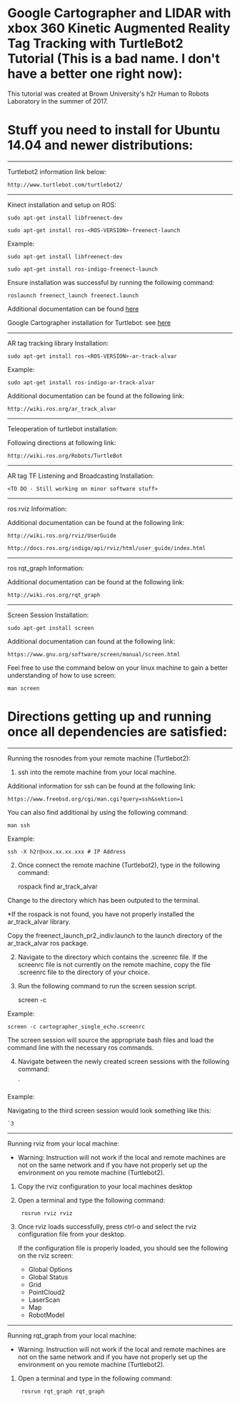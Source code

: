 # Google Cartographer and LIDAR with xbox 360 Kinetic Augmented Reality Tag Tracking with TurtleBot2 Tutorial (This is a bad name. I don't have a better one right now):

This tutorial was created at Brown University's h2r Human to Robots Laboratory in the summer of 2017.


# Stuff you need to install for Ubuntu 14.04 and newer distributions:

------------------------------------
Turtlebot2 information link below:

    http://www.turtlebot.com/turtlebot2/

-------------------------------------
Kinect installation and setup on ROS:

    sudo apt-get install libfreenect-dev

    sudo apt-get install ros-<ROS-VERSION>-freenect-launch

Example:

    sudo apt-get install libfreenect-dev

    sudo apt-get install ros-indigo-freenect-launch
    
Ensure installation was successful by running the following command:

    roslaunch freenect_launch freenect.launch
    
    
Additional documentation can be found [here](http://wiki.ros.org/freenect_launch)

Google Cartographer installation for Turtlebot: see [here](https://google-cartographer-ros-for-turtlebots.readthedocs.io/en/latest/)

-------------------------------------
AR tag tracking library Installation:

    sudo apt-get install ros-<ROS-VERSION>-ar-track-alvar
   
Example:
    
    sudo apt-get install ros-indigo-ar-track-alvar
    

Additional documentation can be found at the following link:

    http://wiki.ros.org/ar_track_alvar
    
-------------------------------------
Teleoperation of turtlebot installation:

Following directions at following link: 
    
    http://wiki.ros.org/Robots/TurtleBot
    
-------------------------------------
AR tag TF Listening and Broadcasting Installation:

    <TO DO - Still working on minor software stuff>
        
-------------------------------------
ros rviz Information:

Additional documentation can be found at the following link:

    http://wiki.ros.org/rviz/UserGuide

    http://docs.ros.org/indigo/api/rviz/html/user_guide/index.html   
    
-------------------------------------
ros rqt_graph Information:
    
Additional documentation can be found at the following link:

    http://wiki.ros.org/rqt_graph
    
    
-------------------------------------
Screen Session Installation:

    sudo apt-get install screen
    
Additional documentation can found at the following link:

    https://www.gnu.org/software/screen/manual/screen.html
  
Feel free to use the command below on your linux machine to gain a better understanding of how to use screen:

    man screen

# Directions getting up and running once all dependencies are satisfied:
-------------------------------------
Running the rosnodes from your remote machine (Turtlebot2):

1. ssh into the remote machine from your local machine.

Additional information for ssh can be found at the following link:

    https://www.freebsd.org/cgi/man.cgi?query=ssh&sektion=1
    
You can also find additional by using the following command:

    man ssh
    
Example:

    ssh -X h2r@xxx.xx.xx.xxx # IP Address

2. Once connect the remote machine (Turtlebot2), type in the following command:

    rospack find ar_track_alvar

Change to the directory which has been outputed to the terminal. 

*If the rospack is not found, you have not properly installed the ar_track_alvar library.

Copy the freenect_launch_pr2_indiv.launch to the launch directory of the ar_track_alvar ros package.

2. Navigate to the directory which contains the .screenrc file. If the screenrc file is not currently on the remote machine, copy the file .screenrc file to the directory of your choice.

3. Run the following command to run the screen session script.

    screen -c <SCREEN-SCRIPS>
        
 Example:
 
    screen -c cartographer_single_echo.screenrc
 
The screen session will source the appropriate bash files and load the command line with the necessary ros commands.
    
4. Navigate between the newly created screen sessions with the following command:

    `<SCREEN-SESSION-NUMBER>
        
Example: 

Navigating to the third screen session would look something like this:
    
    `3
        
-------------------------------------
Running rviz from your local machine:

* Warning: Instruction will not work if the local and remote machines are not on the same network and if you have not properly set up the environment on you remote machine (Turtlebot2).

1. Copy the rviz configuration to your local machines desktop

2. Open a terminal and type the following command:

        rosrun rviz rviz
    
 3. Once rviz loads successfully, press ctrl-o and select the rviz configuration file from your desktop.
 
    If the configuration file is properly loaded, you should see the following on the rviz screen:
    
    *  Global Options 
    *  Global Status
    *  Grid
    *  PointCloud2
    *  LaserScan
    *  Map
    *  RobotModel

-------------------------------------
Running rqt_graph from your local machine:

* Warning: Instruction will not work if the local and remote machines are not on the same network and if you have not properly set up the environment on you remote machine (Turtlebot2).

1. Open a terminal and type in the following command:

        rosrun rqt_graph rqt_graph

